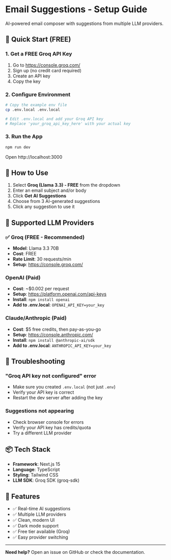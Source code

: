 # Email Suggestions - Setup Guide

AI-powered email composer with suggestions from multiple LLM providers.

## 🚀 Quick Start (FREE)

### 1. Get a FREE Groq API Key
1. Go to https://console.groq.com/
2. Sign up (no credit card required)
3. Create an API key
4. Copy the key

### 2. Configure Environment
```bash
# Copy the example env file
cp .env.local .env.local

# Edit .env.local and add your Groq API key
# Replace 'your_groq_api_key_here' with your actual key
```

### 3. Run the App
```bash
npm run dev
```

Open http://localhost:3000

## 📝 How to Use

1. Select **Groq (Llama 3.3) - FREE** from the dropdown
2. Enter an email subject and/or body
3. Click **Get AI Suggestions**
4. Choose from 3 AI-generated suggestions
5. Click any suggestion to use it

## 🤖 Supported LLM Providers

### ✅ Groq (FREE - Recommended)
- **Model**: Llama 3.3 70B
- **Cost**: FREE
- **Rate Limit**: 30 requests/min
- **Setup**: https://console.groq.com/

### OpenAI (Paid)
- **Cost**: ~$0.002 per request
- **Setup**: https://platform.openai.com/api-keys
- **Install**: `npm install openai`
- **Add to .env.local**: `OPENAI_API_KEY=your_key`

### Claude/Anthropic (Paid)
- **Cost**: $5 free credits, then pay-as-you-go
- **Setup**: https://console.anthropic.com/
- **Install**: `npm install @anthropic-ai/sdk`
- **Add to .env.local**: `ANTHROPIC_API_KEY=your_key`

## 🔧 Troubleshooting

### "Groq API key not configured" error
- Make sure you created `.env.local` (not just `.env`)
- Verify your API key is correct
- Restart the dev server after adding the key

### Suggestions not appearing
- Check browser console for errors
- Verify your API key has credits/quota
- Try a different LLM provider

## 📦 Tech Stack

- **Framework**: Next.js 15
- **Language**: TypeScript
- **Styling**: Tailwind CSS
- **LLM SDK**: Groq SDK (groq-sdk)

## 🎨 Features

- ✅ Real-time AI suggestions
- ✅ Multiple LLM providers
- ✅ Clean, modern UI
- ✅ Dark mode support
- ✅ Free tier available (Groq)
- ✅ Easy provider switching

---

**Need help?** Open an issue on GitHub or check the documentation.